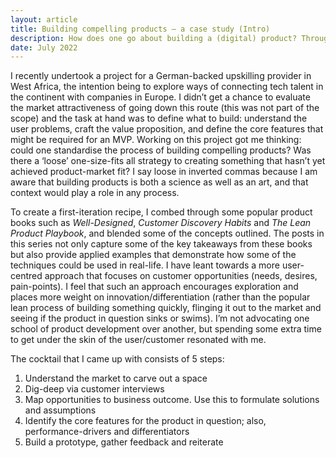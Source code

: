 ```yaml
---
layout: article
title: Building compelling products — a case study (Intro)
description: How does one go about building a (digital) product? Through a real-life example, this series provides a roadmap.
date: July 2022
---
```


I recently undertook a project for a German-backed upskilling provider in West Africa, the intention being to explore ways of connecting tech talent in the continent with companies in Europe. I didn’t get a chance to evaluate the market attractiveness of going down this route (this was not part of the scope) and the task at hand was to define what to build: understand the user problems, craft the value proposition, and define the core features that might be required for an MVP. Working on this project got me thinking: could one standardise the process of building compelling products? Was there a ‘loose’ one-size-fits all strategy to creating something that hasn’t yet achieved product-market fit? I say loose in inverted commas because I am aware that building products is both a science as well as an art, and that context would play a role in any process.

To create a first-iteration recipe, I combed through some popular product books such as _Well-Designed_, _Customer Discovery Habits_ and _The Lean Product Playbook_, and blended some of the concepts outlined. The posts in this series not only capture some of the key takeaways from these books but also provide applied examples that demonstrate how some of the techniques could be used in real-life. I have leant towards a more user-centred approach that focuses on customer opportunities (needs, desires, pain-points). I feel that such an approach encourages exploration and places more weight on innovation/differentiation (rather than the popular lean process of building something quickly, flinging it out to the market and seeing if the product in question sinks or swims). I’m not advocating one school of product development over another, but spending some extra time to get under the skin of the user/customer resonated with me.

The cocktail that I came up with consists of 5 steps:

<ol>
  <li> Understand the market to carve out a space </li>
  <li> Dig-deep via customer interviews </li>
  <li> Map opportunities to business outcome. Use this to formulate solutions and assumptions </li>
  <li> Identify the core features for the product in question; also, performance-drivers and differentiators </li>
  <li> Build a prototype, gather feedback and reiterate </li>
</ol>

